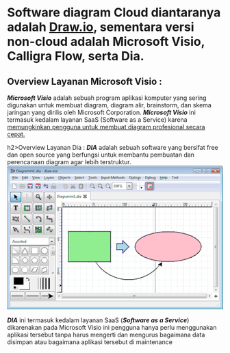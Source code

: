 <h1>Software diagram Cloud diantaranya adalah
	<a href="https://draw.io">Draw.io</a>, sementara versi non-cloud  adalah Microsoft Visio, Calligra Flow, serta Dia.</h1>

<h2>Overview Layanan Microsoft Visio : </h2>
<i><b>Microsoft Visio</b></i> adalah sebuah program aplikasi komputer yang sering digunakan untuk membuat diagram, diagram alir, brainstorm, dan skema jaringan yang dirilis oleh Microsoft Corporation.
<i><b>Microsoft Visio</b></i> ini termasuk kedalam layanan SaaS (Software as a Service) karena <u>memungkinkan pengguna untuk membuat diagram profesional secara cepat.</u>

h2>Overview Layanan Dia : </h2>
<i><b>DIA</b></i> adalah sebuah software yang bersifat free dan open source yang berfungsi untuk membantu pembuatan dan perencanaan diagram agar lebih terstruktur. <img src="images/un.png">

<i><b>DIA</b></i> ini termasuk kedalam layanan SaaS (<i><b>Software as a Service</b></i>) dikarenakan pada Microsoft Visio ini pengguna hanya perlu menggunakan aplikasi tersebut tanpa harus mengerti dan mengurus bagaimana data disimpan atau bagaimana aplikasi tersebut di maintenance